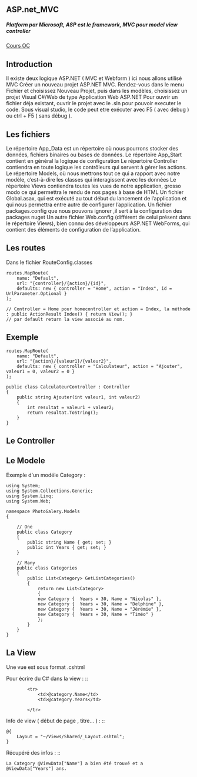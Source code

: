 ## ASP.net_MVC

##### Platform par Microsoft, ASP est le framework, MVC pour model view controller

[Cours OC](https://openclassrooms.com/fr/courses/1730206-apprenez-asp-net-mvc/1809316-hello-world-mvc)

Introduction
-------------------

Il existe deux logique ASP.NET ( MVC et Webform ) ici nous allons utilisé MVC
Créer un nouveau projet ASP.NET MVC. Rendez-vous dans le menu Fichier et choisissez Nouveau Projet,
puis dans les modèles, choisissez un projet Visual C#/Web de type Application Web ASP.NET
Pour ouvrir un fichier déja existant, ouvrir le projet avec le .sln pour pouvoir executer le code.
Sous visual studio, le code peut etre exécuter avec F5 ( avec debug ) ou ctrl + F5 ( sans débug ).

Les fichiers
-------------------

Le répertoire App_Data est un répertoire où nous pourrons stocker des données, fichiers binaires ou bases de données.
Le répertoire App_Start contient en général la logique de configuration
Le répertoire Controller contiendra en toute logique les contrôleurs qui servent à gérer les actions.
Le répertoire Models, où nous mettrons tout ce qui a rapport avec notre modèle, c’est-à-dire les classes qui interagissent avec les données
Le répertoire Views contiendra toutes les vues de notre application, grosso modo ce qui permettra le rendu de nos pages à base de HTML
Un fichier Global.asax, qui est exécuté au tout début du lancement de l’application et qui nous permettra entre autre de configurer l’application.
Un fichier packages.config que nous pouvons ignorer ,il sert à la configuration des packages nuget
Un autre fichier Web.config (différent de celui présent dans le répertoire Views), bien connu des développeurs ASP.NET WebForms, qui contient des éléments de configuration de l’application.

Les routes
-------------------

Dans le fichier RouteConfig.classes


    routes.MapRoute(
        name: "Default",
        url: "{controller}/{action}/{id}",
        defaults: new { controller = "Home", action = "Index", id = UrlParameter.Optional }
    );

    // Controller = Home pour homecontroller et action = Index, la méthode : public ActionResult Index() { return View(); }
    // par default return la view associé au nom.


Exemple
-------------------


    routes.MapRoute(
        name: "Default",
        url: "{action}/{valeur1}/{valeur2}",
        defaults: new { controller = "Calculateur", action = "Ajouter", valeur1 = 0, valeur2 = 0 }
    );

    public class CalculateurController : Controller
    {
        public string Ajouter(int valeur1, int valeur2)
        {
            int resultat = valeur1 + valeur2;
            return resultat.ToString();
        }
    }


Le Controller
-------------------  


Le Modele
-------------------   
Exemple d'un modéle Category :


    using System;
    using System.Collections.Generic;
    using System.Linq;
    using System.Web;

    namespace PhotoGalery.Models
    {

        // One
        public class Category
        {
            public string Name { get; set; }
            public int Years { get; set; }
        }

        // Many
        public class Categories
        {
            public List<Category> GetListCategories()
            {
                return new List<Category>
                {
                new Category {  Years = 30, Name = "Nicolas" },
                new Category {  Years = 30, Name = "Delphine" },
                new Category {  Years = 30, Name = "Jérémie" },
                new Category {  Years = 30, Name = "Timéo" }
                };
            }
        }
    }



La View
-------------------


Une vue est sous format .cshtml

Pour écrire du C# dans la view :
::

            <tr>
                <td>@category.Name</td>
                <td>@category.Years</td>

            </tr>

Info de view ( début de page , titre... ) :
::

    @{
        Layout = "~/Views/Shared/_Layout.cshtml";
    }

Récupéré des infos :
::

    La Category @ViewData["Name"] a bien été trouvé et a @ViewData["Years"] ans.
